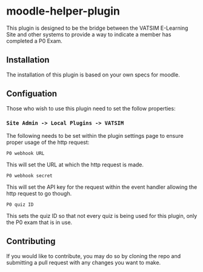 # moodle-helper-plugin

This plugin is designed to be the bridge between the VATSIM E-Learning Site and other systems to provide a way to indicate a member has completed a P0 Exam.

## Installation

The installation of this plugin is based on your own specs for moodle. 


## Configuation

Those who wish to use this plugin need to set the follow properties:

### ``Site Admin -> Local Plugins -> VATSIM``

The following needs to be set within the plugin settings page to ensure proper usage of the http request:

``P0 webhook URL``

This will set the URL at which the http request is made.

``P0 webhook secret``

This will set the API key for the request within the event handler allowing the http request to go though.

``P0 quiz ID``

This sets the quiz ID so that not every quiz is being used for this plugin, only the P0 exam that is in use.

## Contributing

If you would like to contribute, you may do so by cloning the repo and submitting a pull request with any changes you want to make.

